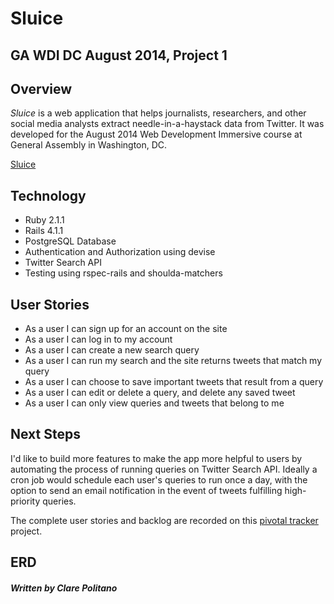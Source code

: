 # Sluice

## GA WDI DC August 2014, Project 1


## Overview
_Sluice_ is a web application that helps journalists, researchers, and other social media analysts extract needle-in-a-haystack data from Twitter. It was developed for the August 2014 Web Development Immersive course at General Assembly in Washington, DC.

[Sluice](http://sluice-wdi.herokuapp.com/)


## Technology
* Ruby 2.1.1
* Rails 4.1.1
* PostgreSQL Database
* Authentication and Authorization using devise
* Twitter Search API
* Testing using rspec-rails and shoulda-matchers


## User Stories
* As a user I can sign up for an account on the site
* As a user I can log in to my account
* As a user I can create a new search query
* As a user I can run my search and the site returns tweets that match my query
* As a user I can choose to save important tweets that result from a query
* As a user I can edit or delete a query, and delete any saved tweet
* As a user I can only view queries and tweets that belong to me


## Next Steps

I'd like to build more features to make the app more helpful to users by automating the process of running queries on Twitter Search API. Ideally a cron job would schedule each user's queries to run once a day, with the option to send an email notification in the event of tweets fulfilling high-priority queries.

The complete user stories and backlog are recorded on this [pivotal tracker](https://www.pivotaltracker.com/s/projects/1160736) project.

## ERD


##### Written by Clare Politano